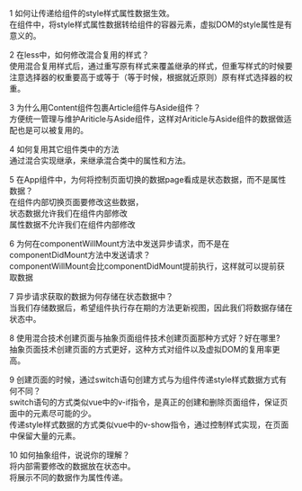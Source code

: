 1 如何让传递给组件的style样式属性数据生效。  
    在组件中，将style样式属性数据转给组件的容器元素，虚拟DOM的style属性是有意义的。  
  
2 在less中，如何修改混合复用的样式？  
    使用混合复用样式后，通过重写原有样式来覆盖继承的样式，但重写样式的时候要注意选择器的权重要高于或等于（等于时候，根据就近原则）原有样式选择器的权重。  
  
3 为什么用Content组件包裹Article组件与Aside组件？  
    方便统一管理与维护Ariticle与Aside组件，这样对Ariticle与Aside组件的数据做适配也是可以被复用的。  
  
4 如何复用其它组件类中的方法  
    通过混合实现继承，来继承混合类中的属性和方法。  
  
5 在App组件中，为何将控制页面切换的数据page看成是状态数据，而不是属性数据？  
    在组件内部切换页面要修改这些数据，  
        状态数据允许我们在组件内部修改  
        属性数据不允许我们在组件内部修改  
  
6 为何在componentWillMount方法中发送异步请求，而不是在componentDidMount方法中发送请求？  
    componentWillMount会比componentDidMount提前执行，这样就可以提前获取数据  
  
7 异步请求获取的数据为何存储在状态数据中？  
    当我们存储数据后，希望组件执行存在期的方法更新视图，因此我们将数据存储在状态中。  
  
8 使用混合技术创建页面与抽象页面组件技术创建页面那种方式好？好在哪里?  
    抽象页面技术创建页面的方式更好，这种方式对组件以及虚拟DOM的复用率更高。  
  
9 创建页面的时候，通过switch语句创建方式与为组件传递style样式数据方式有何不同？  
    switch语句的方式类似vue中的v-if指令，是真正的创建和删除页面组件，保证页面中的元素尽可能的少。  
    传递style样式数据的方式类似vue中的v-show指令，通过控制样式实现，在页面中保留大量的元素。  
  
10 如何抽象组件，说说你的理解？  
    将内部需要修改的数据放在状态中。  
    将展示不同的数据作为属性传递。  